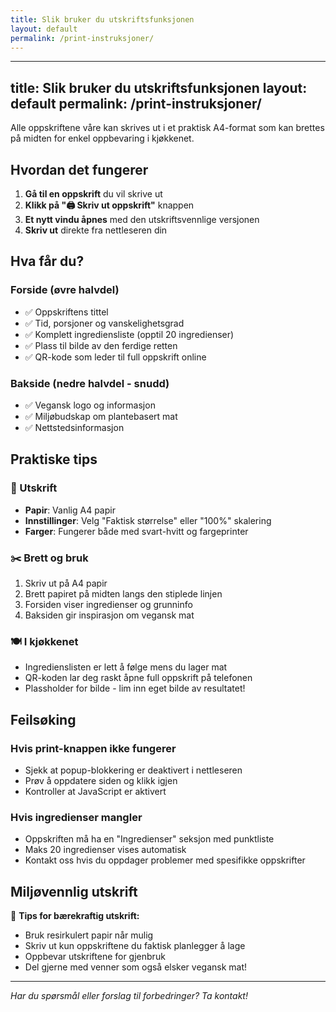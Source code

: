 ```yaml
---
title: Slik bruker du utskriftsfunksjonen
layout: default
permalink: /print-instruksjoner/
---
```


---
title: Slik bruker du utskriftsfunksjonen
layout: default
permalink: /print-instruksjoner/
---

Alle oppskriftene våre kan skrives ut i et praktisk A4-format som kan brettes på midten for enkel oppbevaring i kjøkkenet.

Hvordan det fungerer
--------------------

1. **Gå til en oppskrift** du vil skrive ut
2. **Klikk på "🖨️ Skriv ut oppskrift"** knappen
3. **Et nytt vindu åpnes** med den utskriftsvennlige versjonen
4. **Skriv ut** direkte fra nettleseren din

Hva får du?
-----------

### Forside (øvre halvdel)

- ✅ Oppskriftens tittel
- ✅ Tid, porsjoner og vanskelighetsgrad
- ✅ Komplett ingrediensliste (opptil 20 ingredienser)
- ✅ Plass til bilde av den ferdige retten
- ✅ QR-kode som leder til full oppskrift online

### Bakside (nedre halvdel - snudd)

- ✅ Vegansk logo og informasjon
- ✅ Miljøbudskap om plantebasert mat
- ✅ Nettstedsinformasjon

Praktiske tips
--------------

### 📄 Utskrift

- **Papir**: Vanlig A4 papir
- **Innstillinger**: Velg "Faktisk størrelse" eller "100%" skalering
- **Farger**: Fungerer både med svart-hvitt og fargeprinter

### ✂️ Brett og bruk

1. Skriv ut på A4 papir
2. Brett papiret på midten langs den stiplede linjen
3. Forsiden viser ingredienser og grunninfo
4. Baksiden gir inspirasjon om vegansk mat

### 🍽️ I kjøkkenet

- Ingredienslisten er lett å følge mens du lager mat
- QR-koden lar deg raskt åpne full oppskrift på telefonen
- Plassholder for bilde - lim inn eget bilde av resultatet!

Feilsøking
----------

### Hvis print-knappen ikke fungerer

- Sjekk at popup-blokkering er deaktivert i nettleseren
- Prøv å oppdatere siden og klikk igjen
- Kontroller at JavaScript er aktivert

### Hvis ingredienser mangler

- Oppskriften må ha en "Ingredienser" seksjon med punktliste
- Maks 20 ingredienser vises automatisk
- Kontakt oss hvis du oppdager problemer med spesifikke oppskrifter

Miljøvennlig utskrift
---------------------

🌱 **Tips for bærekraftig utskrift:**

- Bruk resirkulert papir når mulig
- Skriv ut kun oppskriftene du faktisk planlegger å lage
- Oppbevar utskriftene for gjenbruk
- Del gjerne med venner som også elsker vegansk mat!

---

*Har du spørsmål eller forslag til forbedringer? Ta kontakt!*
